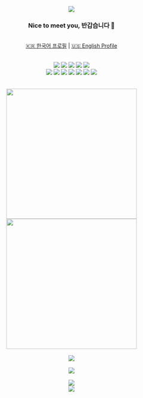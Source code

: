 <div align="center">
  <a href="https://kimain.me"><img src="https://capsule-render.vercel.app/api?type=waving&color=auto&height=200&section=header&text=kimain050401&fontSize=50&animation=fadeIn&fontAlignY=34"></a>
  <h3>Nice to meet you, 반갑습니다 👋</h3>
  <br>
  <a href="https://github.com/kimain050401/kimain050401/blob/main/korean.md">🇰🇷 한국어 프로필</a>
  <a> | </a>
  <a href="https://github.com/kimain050401/kimain050401/blob/main/english.md">🇺🇸 English Profile</a>
  <br><br><br>
  <img src="https://img.shields.io/badge/Swift-F05138?style=round-square&logo=swift&logoColor=white">
  <img src="https://img.shields.io/badge/CocoaPods-EE3322?style=round-square&logo=CocoaPods&logoColor=white">
  <img src="https://img.shields.io/badge/Xcode-147EFB?style=round-square&logo=Xcode&logoColor=white">
  <img src="https://img.shields.io/badge/App Store-0D96F6?style=round-square&logo=appstore&logoColor=white">
  <img src="https://img.shields.io/badge/macOS-A2AAAB?style=round-square&logo=macOS&logoColor=white">
  <br>
  <img src="https://img.shields.io/badge/Python-3766AB?style=round-square&logo=Python&logoColor=white">
  <img src="https://img.shields.io/badge/Flask-F5F5DC?style=round-square&logo=Flask&logoColor=black">
  <img src="https://img.shields.io/badge/C-A8B9CC?style=round-square&logo=C&logoColor=white">
  <img src="https://img.shields.io/badge/HTML-E34F26?style=round-square&logo=html5&logoColor=white">
  <img src="https://img.shields.io/badge/JavaScript-ffb13b?style=round-square&logo=javascript&logoColor=white">
  <img src="https://img.shields.io/badge/CSS-1572B6?style=round-square&logo=css3&logoColor=white">
  <img src="https://img.shields.io/badge/aws-333664?style=round-square&logo=amazon-aws&logoColor=white">
  <br><br><br>
  <a href="https://github.com/kimain050401/green-grass-ios"><img src="https://github-readme-stats.vercel.app/api/pin/?username=kimain050401&repo=green-grass-ios&theme=vue-dark" width=350px><a>
  <a href="https://github.com/kimain050401/green-grass-web"><img src="https://github-readme-stats.vercel.app/api/pin/?username=kimain050401&repo=green-grass-web&theme=vue-dark" width=350px></a>
  <br><br>
  <img src="https://github-readme-stats.vercel.app/api?username=kimain050401&show_icons=true&theme=radical&count_private=true">
  <br><br>
  <a href="https://opgc.me/#/users/kimain050401" target="_blank"><img src="https://api.opgc.me/githubs/users/kimain050401/tag/?border=normal"></a>
  <br><br>
  <img src="https://hits.seeyoufarm.com/api/count/incr/badge.svg?url=https%3A%2F%2Fgithub.com%2Fkimain050401&count_bg=%2379C83D&title_bg=%23555555&icon=&icon_color=%23E7E7E7&title=hits&edge_flat=false">
  <br>
  <img src="https://capsule-render.vercel.app/api?type=waving&color=auto&height=100&section=footer">
</div>
